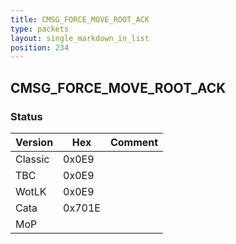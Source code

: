 ```yaml
---
title: CMSG_FORCE_MOVE_ROOT_ACK
type: packets
layout: single_markdown_in_list
position: 234
---
```


## CMSG_FORCE_MOVE_ROOT_ACK

### Status

Version    | Hex        | Comment
---------- | ---------- | ---------- 
Classic    | 0x0E9      |
TBC        | 0x0E9      |
WotLK      | 0x0E9      |
Cata       | 0x701E     |
MoP        |            |
